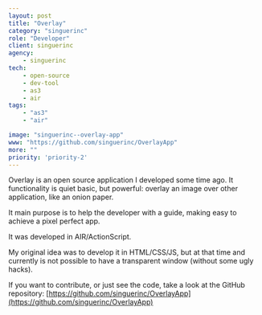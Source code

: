 ```yaml
---
layout: post
title: "Overlay"
category: "singuerinc"
role: "Developer"
client: singuerinc
agency:
    - singuerinc
tech:
    - open-source
    - dev-tool
    - as3
    - air
tags:
    - "as3"
    - "air"

image: "singuerinc--overlay-app"
www: "https://github.com/singuerinc/OverlayApp"
more: ""
priority: 'priority-2'
---
```


Overlay is an open source application I developed some time ago. It functionality is quiet basic, but powerful: overlay an image over other application, like an onion paper.

It main purpose is to help the developer with a guide, making easy to achieve a pixel perfect app.

It was developed in AIR/ActionScript.

My original idea was to develop it in HTML/CSS/JS, but at that time and currently is not possible to have a transparent window (without some ugly hacks).

If you want to contribute, or just see the code, take a look at the GitHub repository: [https://github.com/singuerinc/OverlayApp](https://github.com/singuerinc/OverlayApp)
